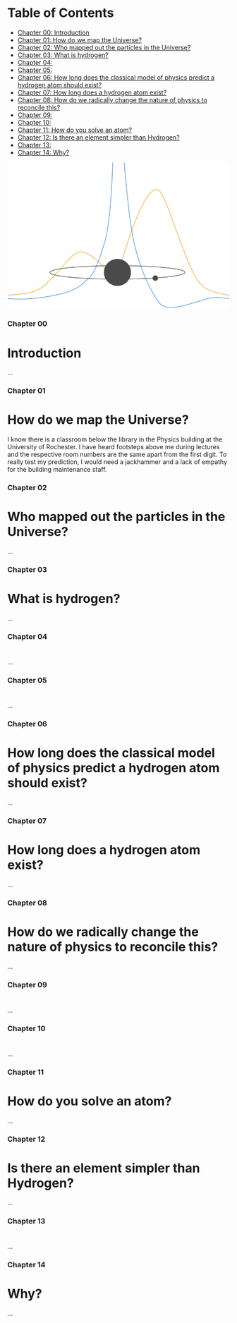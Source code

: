 # Table of Contents 

- [Chapter 00: Introduction](#Chapter-00)  
- [Chapter 01: How do we map the Universe?](#Chapter-01)  
- [Chapter 02: Who mapped out the particles in the Universe?](#Chapter-02)  
- [Chapter 03: What is hydrogen?](#Chapter-03)  
- [Chapter 04:](#Chapter-04)  
- [Chapter 05:](#Chapter-05)  
- [Chapter 06: How long does the classical model of physics predict a hydrogen atom should exist?](#Chapter-06)  
- [Chapter 07: How long does a hydrogen atom exist?](#Chapter-07)  
- [Chapter 08: How do we radically change the nature of physics to reconcile this?](#Chapter-08)  
- [Chapter 09:](#Chapter-09)  
- [Chapter 10:](#Chapter-10)  
- [Chapter 11: How do you solve an atom?](#Chapter-11)  
- [Chapter 12: Is there an element simpler than Hydrogen?](#Chapter-12)  
- [Chapter 13:](#Chapter-13)  
- [Chapter 14: Why?](#Chapter-14)  

![Hydrogen Cover](HydrogenCover.png)

### <a name="Chapter-00"></a>Chapter 00
# Introduction
...

### <a name="Chapter-01"></a>Chapter 01
# How do we map the Universe?
I know there is a classroom below the library in the Physics building at the University of Rochester. I have heard footsteps above me during lectures and the respective room numbers are the same apart from the first digit. To really test my prediction, I would need a jackhammer and a lack of empathy for the building maintenance staff.

### <a name="Chapter-02"></a>Chapter 02
# Who mapped out the particles in the Universe?
...

### <a name="Chapter-03"></a>Chapter 03
# What is hydrogen?
...

### <a name="Chapter-04"></a>Chapter 04
#
...

### <a name="Chapter-05"></a>Chapter 05
#
...

### <a name="Chapter-06"></a>Chapter 06
# How long does the classical model of physics predict a hydrogen atom should exist?
...

### <a name="Chapter-07"></a>Chapter 07
# How long does a hydrogen atom exist?
...

### <a name="Chapter-08"></a>Chapter 08
# How do we radically change the nature of physics to reconcile this?
...

### <a name="Chapter-09"></a>Chapter 09
#
...

### <a name="Chapter-10"></a>Chapter 10
#
...

### <a name="Chapter-11"></a>Chapter 11
# How do you solve an atom?
...

### <a name="Chapter-12"></a>Chapter 12
# Is there an element simpler than Hydrogen?
...

### <a name="Chapter-13"></a>Chapter 13
#
...

### <a name="Chapter-14"></a>Chapter 14
# Why?
...